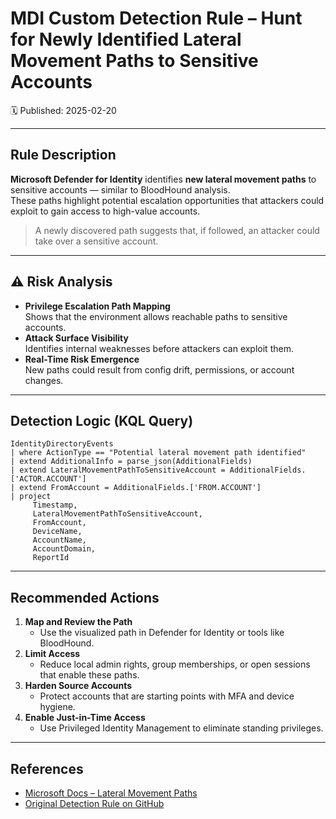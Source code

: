 # MDI Custom Detection Rule – Hunt for Newly Identified Lateral Movement Paths to Sensitive Accounts
🗓️ Published: 2025-02-20

---

## Rule Description

**Microsoft Defender for Identity** identifies **new lateral movement paths** to sensitive accounts — similar to BloodHound analysis.  
These paths highlight potential escalation opportunities that attackers could exploit to gain access to high-value accounts.

> A newly discovered path suggests that, if followed, an attacker could take over a sensitive account.

---

## ⚠️ Risk Analysis

- **Privilege Escalation Path Mapping**  
  Shows that the environment allows reachable paths to sensitive accounts.
- **Attack Surface Visibility**  
  Identifies internal weaknesses before attackers can exploit them.
- **Real-Time Risk Emergence**  
  New paths could result from config drift, permissions, or account changes.

---

## Detection Logic (KQL Query)

```kusto
IdentityDirectoryEvents
| where ActionType == "Potential lateral movement path identified"
| extend AdditionalInfo = parse_json(AdditionalFields)
| extend LateralMovementPathToSensitiveAccount = AdditionalFields.['ACTOR.ACCOUNT']
| extend FromAccount = AdditionalFields.['FROM.ACCOUNT']
| project
     Timestamp,
     LateralMovementPathToSensitiveAccount,
     FromAccount,
     DeviceName,
     AccountName,
     AccountDomain,
     ReportId
```

---

## Recommended Actions

1. **Map and Review the Path**
   - Use the visualized path in Defender for Identity or tools like BloodHound.
2. **Limit Access**
   - Reduce local admin rights, group memberships, or open sessions that enable these paths.
3. **Harden Source Accounts**
   - Protect accounts that are starting points with MFA and device hygiene.
4. **Enable Just-in-Time Access**
   - Use Privileged Identity Management to eliminate standing privileges.

---

## References

- [Microsoft Docs – Lateral Movement Paths](https://learn.microsoft.com/en-us/defender-for-identity/understand-lateral-movement-paths)
- [Original Detection Rule on GitHub](https://github.com/Bert-JanP/Hunting-Queries-Detection-Rules/blob/main/Defender%20For%20Identity/NewLateralMovementPathToSensitiveAccountIdentified.md)

